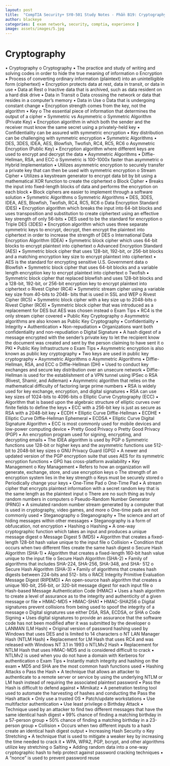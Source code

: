 ```yaml
---
layout: post
title:  "CompTIA Security+ SY0-501 Study Notes - Phần B19: Cryptography"
author: blackeye
categories: [ exam network, security, comptia, experience ]
image: assets/images/5.jpg
---
```


# Cryptography
• Cryptography
o Cryptography
▪ The practice and study of writing and solving codes in order to hide the
true meaning of information
o Encryption
▪ Process of converting ordinary information (plaintext) into an
unintelligible form (ciphertext)
▪ Encryption protects data at rest, data in transit, or data in use
• Data at Rest
o Inactive data that is archived, such as data resident
on a hard disk drive
• Data in Transit
o Data crossing the network or data that resides in a
computer’s memory
• Data in Use
o Data that is undergoing constant change
▪ Encryption strength comes from the key, not the algorithm
• Key
o The essential piece of information that determines
the output of a cipher
• Symmetric vs Asymmetric
o Symmetric Algorithm (Private Key)
▪ Encryption algorithm in which both the sender and the receiver must
know the same secret using a privately-held key
▪ Confidentiality can be assured with symmetric encryption
▪ Key distribution can be challenging with symmetric encryption
▪ Symmetric Algorithms
• DES, 3DES, IDEA, AES, Blowfish, Twofish, RC4, RC5, RC6
o Asymmetric Encryption (Public Key)
▪ Encryption algorithm where different keys are used to encrypt and
decrypt the data
▪ Asymmetric Algorithms
• Diffie-Hellman, RSA, and ECC
o Symmetric is 100-1000x faster than asymmetric
o Hybrid Implementation
▪ Utilizes asymmetric encryption to securely transfer a private key that can
then be used with symmetric encryption
o Stream Cipher
▪ Utilizes a keystream generator to encrypt data bit by bit using a
mathematical XOR function to create the ciphertext
o Block Cipher
▪ Breaks the input into fixed-length blocks of data and performs the
encryption on each block
▪ Block ciphers are easier to implement through a software solution
• Symmetric Algorithms
o Symmetric Algorithms
▪ DES, 3DES, IDEA, AES, Blowfish, Twofish, RC4, RC5, RC6
o Data Encryption Standard (DES)
▪ Encryption algorithm which breaks the input into 64-bit blocks and uses
transposition and substitution to create ciphertext using an effective key
strength of only 56-bits
▪ DES used to be the standard for encryption
o Triple DES (3DES)
▪ Encryption algorithm which uses three separate symmetric keys to
encrypt, decrypt, then encrypt the plaintext into ciphertext in order to
increase the strength of DES
o International Data Encryption Algorithm (IDEA)
▪ Symmetric block cipher which uses 64-bit blocks to encrypt plaintext into
ciphertext
o Advanced Encryption Standard (AES)
▪ Symmetric block cipher that uses 128-bit, 192-bit, or 256-bit blocks and a
matching encryption key size to encrypt plaintext into ciphertext
▪ AES is the standard for encrypting sensitive U.S. Government data
o Blowfish
▪ Symmetric block cipher that uses 64-bit blocks and a variable length
encryption key to encrypt plaintext into ciphertext
o Twofish
▪ Symmetric block cipher that replaced blowfish and uses 128-bit blocks
and a 128-bit, 192-bit, or 256-bit encryption key to encrypt plaintext into
ciphertext
o Rivest Cipher (RC4)
▪ Symmetric stream cipher using a variable key size from 40-bits to 2048-
bits that is used in SSL and WEP
o Rivest Cipher (RC5)
▪ Symmetric block cipher with a key size up to 2048-bits
o Rivest Cipher (RC6)
▪ Symmetric block cipher that was introduced as a replacement for DES but
AES was chosen instead
o Exam Tips
▪ RC4 is the only stream cipher covered
• Public Key Cryptography
o Asymmetric algorithms are also known as Public Key Cryptography
▪ Confidentiality
▪ Integrity
▪ Authentication
▪ Non-repudiation
▪ Organizations want both confidentiality and non-repudiation
o Digital Signature
▪ A hash digest of a message encrypted with the sender’s private key to let
the recipient know the document was created and sent by the person
claiming to have sent it
o PKI
▪ Public Key Infrastructure
o Exam Tips
▪ Asymmetric encryption is also known as public key cryptography
▪ Two keys are used in public key cryptography
• Asymmetric Algorithms
o Asymmetric Algorithms
▪ Diffie-Hellman, RSA, and ECC
o Diffie-Hellman (DH)
▪ Used to conduct key exchanges and secure key distribution over an
unsecure network
▪ Diffie-Hellman is used for the establishment of a VPN tunnel using IPSec
o RSA (Rivest, Shamir, and Adleman)
▪ Asymmetric algorithm that relies on the mathematical difficulty of
factoring large prime numbers
▪ RSA is widely used for key exchange, encryption, and digital signatures
▪ RSA can use key sizes of 1024-bits to 4096-bits
o Elliptic Curve Cryptography (ECC)
▪ Algorithm that is based upon the algebraic structure of elliptic curves
over finite fields to define the keys
▪ ECC with a 256-bit key is just as secure as RSA with a 2048-bit key
▪ ECDH
• Elliptic Curve Diffie-Hellman
▪ ECDHE
• Elliptic Curve Diffie-Hellman Ephemeral
▪ ECDSA
• Elliptic Curve Digital Signature Algorithm
▪ ECC is most commonly used for mobile devices and low-power computing
device
• Pretty Good Privacy
o Pretty Good Privacy (PGP)
▪ An encryption program used for signing, encrypting, and decrypting
emails
▪ The IDEA algorithm is used by PGP
o Symmetric functions use 128-bit or higher keys and the asymmetric functions
use 512-bit to 2048-bit key sizes
o GNU Privacy Guard (GPG)
▪ A newer and updated version of the PGP encryption suite that uses AES
for its symmetric encryption functions
▪ GPG has cross-platform availability
• Key Management
o Key Management
▪ Refers to how an organization will generate, exchange, store, and use
encryption keys
o The strength of an encryption system lies in the key strength
o Keys must be securely stored
o Periodically change your keys
• One-Time Pad
o One-Time Pad
▪ A stream cipher that encrypts plaintext information with a secret random
key that is the same length as the plaintext input
o There are no such thing as truly random numbers in computers
o Pseudo-Random Number Generator (PRNG)
▪ A simulated random number stream generated by a computer that is
used in cryptography, video games, and more
o One-time pads are not commonly used
• Steganography
o Steganography
▪ The science and art of hiding messages within other messages
▪ Steganography is a form of obfuscation, not encryption
• Hashing
o Hashing
▪ A one-way cryptographic function which takes an input and produces a
unique message digest
o Message Digest 5 (MD5)
▪ Algorithm that creates a fixed-length 128-bit hash value unique to the
input file
o Collision
▪ Condition that occurs when two different files create the same hash
digest
o Secure Hash Algorithm (SHA-1)
▪ Algorithm that creates a fixed-length 160-bit hash value unique to the
input file
o Secure Hash Algorithm (SHA-2)
▪ Family of algorithms that includes SHA-224, SHA-256, SHA-348, and SHA-
512
o Secure Hash Algorithm (SHA-3)
▪ Family of algorithms that creates hash digests between 224-bits and 512-
bits
o RACE Integrity Primitive Evaluation Message Digest (RIPEMD)
▪ An open-source hash algorithm that creates a unique 160-bit, 256-bit, or
320-bit message digest for each input file
o Hash-based Message Authentication Code (HMAC)
▪ Uses a hash algorithm to create a level of assurance as to the integrity
and authenticity of a given message or file
▪ HMAC-MD5
▪ HMAC-SHA1
▪ HMAC-SHA256
o Digital signatures prevent collisions from being used to spoof the integrity of a
message
o Digital signatures use either DSA, RSA, ECDSA, or SHA
o Code Signing
▪ Uses digital signatures to provide an assurance that the software code
has not been modified after it was submitted by the developer
o LANMAN (LM Hash)
▪ Original version of password hashing used by Windows that uses DES and
is limited to 14 characters
o NT LAN Manager Hash (NTLM Hash)
▪ Replacement for LM Hash that uses RC4 and was released with Windows
NT 3.1 in 1993
o NTLMv2 Hash
▪ Replacement for NTLM Hash that uses HMAC-MD5 and is considered
difficult to crack
▪ NTLMv2 is used when you do not have a domain with Kerberos for
authentication
o Exam Tips
▪ Instantly match integrity and hashing on the exam
▪ MD5 and SHA are the most common hash functions used
• Hashing Attacks
o Pass the Hash
▪ A technique that allows an attacker to authenticate to a remote server or
service by using the underlying NTLM or LM hash instead of requiring the
associated plaintext password
▪ Pass the Hash is difficult to defend against
▪ Mimikatz
• A penetration testing tool used to automate the harvesting of
hashes and conducting the Pass the Hash attack
▪ Only use a trusted OS
▪ Patch/update workstations
▪ Use multifactor authentication
▪ Use least privilege
o Birthday Attack
▪ Technique used by an attacker to find two different messages that have
the same identical hash digest
▪ 99% chance of finding a matching birthday in a 57-person group
▪ 50% chance of finding a matching birthday in a 23-person group
▪ Collision
• Occurs when two different inputs to a hash create an identical
hash digest output
• Increasing Hash Security
o Key Stretching
▪ A technique that is used to mitigate a weaker key by increasing the time
needed to crack it
▪ WPA, WPA2, PGP, bcrypt, and other algorithms utilize key stretching
o Salting
▪ Adding random data into a one-way cryptographic hash to help protect
against password cracking techniques
▪ A “nonce” is used to prevent password reuse